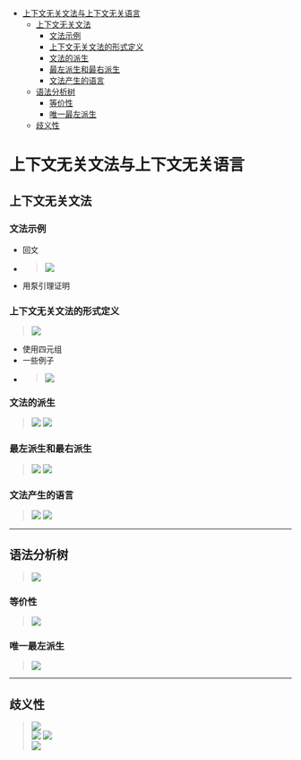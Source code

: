 - [上下文无关文法与上下文无关语言](#上下文无关文法与上下文无关语言)
  - [上下文无关文法](#上下文无关文法)
    - [文法示例](#文法示例)
    - [上下文无关文法的形式定义](#上下文无关文法的形式定义)
    - [文法的派生](#文法的派生)
    - [最左派生和最右派生](#最左派生和最右派生)
    - [文法产生的语言](#文法产生的语言)
  - [语法分析树](#语法分析树)
    - [等价性](#等价性)
    - [唯一最左派生](#唯一最左派生)
  - [歧义性](#歧义性)

# 上下文无关文法与上下文无关语言

## 上下文无关文法

### 文法示例
* 回文
* > ![](image/2022-03-14-17-22-43.png)
* 用泵引理证明

### 上下文无关文法的形式定义
> ![](image/2022-03-14-17-23-31.png)

* 使用四元组
* 一些例子
* > ![](image/2022-03-14-17-24-31.png)

### 文法的派生
> ![](image/2022-03-14-17-27-50.png)
> ![](image/2022-03-14-17-27-59.png)

### 最左派生和最右派生
> ![](image/2022-03-14-17-36-47.png)
> ![](image/2022-03-14-17-37-17.png)

### 文法产生的语言
> ![](image/2022-03-14-17-38-16.png)
> ![](image/2022-03-14-17-39-46.png)

---

## 语法分析树
> ![](image/2022-03-14-17-41-07.png)

### 等价性
> ![](image/2022-03-14-17-42-39.png)

### 唯一最左派生
> ![](image/2022-03-14-17-44-04.png)

---

## 歧义性
> ![](image/2022-03-14-17-45-04.png)    
> ![](image/2022-03-14-17-54-57.png)
> ![](image/2022-03-14-17-55-23.png)    
> ![](image/2022-03-14-17-55-42.png)
